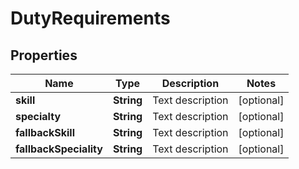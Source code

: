 

# DutyRequirements

## Properties

Name | Type | Description | Notes
------------ | ------------- | ------------- | -------------
**skill** | **String** | Text description |  [optional]
**specialty** | **String** | Text description |  [optional]
**fallbackSkill** | **String** | Text description |  [optional]
**fallbackSpeciality** | **String** | Text description |  [optional]



